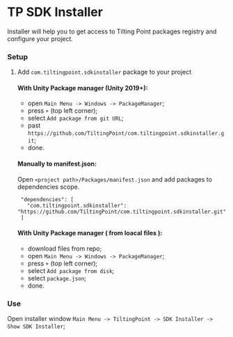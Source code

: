 # TP SDK Installer

Installer will help you to get access to Tilting Point packages registry and configure your project.

### Setup
1) Add `com.tiltingpoint.sdkinstaller` package to your project

    #### With Unity Package manager (Unity 2019+):

    * open `Main Menu -> Windows -> PackageManager`;
    * press `+` (top left corner);
    * select `Add package from git URL`;
    * past `https://github.com/TiltingPoint/com.tiltingpoint.sdkinstaller.git`;
    * done.

    #### Manually to manifest.json:
    Open `<project path>/Packages/manifest.json` and add packages to dependencies scope.
    
        "dependencies": [
          "com.tiltingpoint.sdkinstaller": "https://github.com/TiltingPoint/com.tiltingpoint.sdkinstaller.git",
        ]
        
    #### With Unity Package manager ( from loacal files ):

    * download files from repo;
    * open `Main Menu -> Windows -> PackageManager`;
    * press `+` (top left corner);
    * select `Add package from disk`;
    * select `package.json`;
    * done.        

### Use
Open installer window `Main Menu -> TiltingPoint -> SDK Installer -> Show SDK Installer`;
